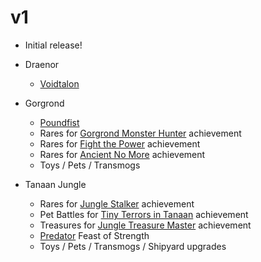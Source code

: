 # v1

* Initial release!


* Draenor
  * [Voidtalon](https://www.wowhead.com/item=121815/voidtalon-of-the-dark-star)


* Gorgrond
  * [Poundfist](https://www.wowhead.com/npc=50985/poundfist)
  * Rares for [Gorgrond Monster Hunter](https://www.wowhead.com/achievement=9400/gorgrond-monster-hunter) achievement
  * Rares for [Fight the Power](https://www.wowhead.com/achievement=9655/fight-the-power) achievement
  * Rares for [Ancient No More](https://www.wowhead.com/achievement=9678/ancient-no-more) achievement
  * Toys / Pets / Transmogs

* Tanaan Jungle
  * Rares for [Jungle Stalker](https://www.wowhead.com/achievement=10070/jungle-stalker) achievement
  * Pet Battles for [Tiny Terrors in Tanaan](https://www.wowhead.com/achievement=10052/tiny-terrors-in-tanaan) achievement
  * Treasures for [Jungle Treasure Master](https://www.wowhead.com/achievement=10262/jungle-treasure-master) achievement
  * [Predator](https://www.wowhead.com/achievement=10334/predator) Feast of Strength
  * Toys / Pets / Transmogs / Shipyard upgrades
